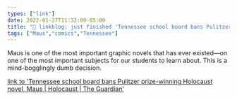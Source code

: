 ```yaml
---
types: ["link"]
date: 2022-01-27T11:32:09-05:00
title: "🔗 linkblog: just finished 'Tennessee school board bans Pulitzer prize-winning Holocaust novel, Maus | Holocaust | The Guardian'"
tags: ["Maus","comics","Tennessee"]
---
```

Maus is one of the most important graphic novels that has ever existed—on one of the most important subjects for our students to learn about. This is a mind-bogglingly dumb decision.
 
[link to 'Tennessee school board bans Pulitzer prize-winning Holocaust novel, Maus | Holocaust | The Guardian'](https://www.theguardian.com/world/2022/jan/27/tennessee-school-board-bans-pulitzer-prize-winning-holocaust-novel-maus)
